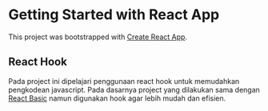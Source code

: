 # Getting Started with React App

This project was bootstrapped with [Create React App](https://github.com/facebook/create-react-app).

## React Hook

Pada project ini dipelajari penggunaan react hook untuk memudahkan pengkodean javascript. Pada dasarnya project yang dilakukan sama dengan [React Basic](https://github.com/ibnunajib07/my-app-react-basic) namun digunakan hook agar lebih mudah dan efisien.
